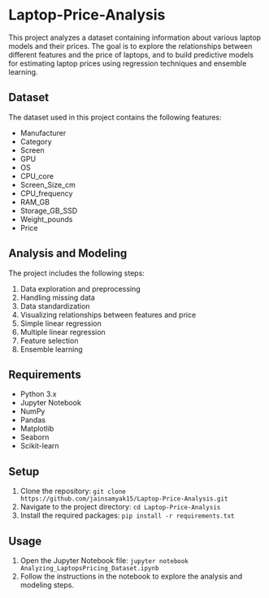 # Laptop-Price-Analysis

This project analyzes a dataset containing information about various laptop models and their prices. The goal is to explore the relationships between different features and the price of laptops, and to build predictive models for estimating laptop prices using regression techniques and ensemble learning.

## Dataset

The dataset used in this project contains the following features:

- Manufacturer
- Category
- Screen
- GPU
- OS
- CPU_core
- Screen_Size_cm
- CPU_frequency
- RAM_GB
- Storage_GB_SSD
- Weight_pounds
- Price

## Analysis and Modeling

The project includes the following steps:

1. Data exploration and preprocessing
2. Handling missing data
3. Data standardization
4. Visualizing relationships between features and price
5. Simple linear regression
6. Multiple linear regression
7. Feature selection
8. Ensemble learning

## Requirements

- Python 3.x
- Jupyter Notebook
- NumPy
- Pandas
- Matplotlib
- Seaborn
- Scikit-learn

## Setup

1. Clone the repository: `git clone https://github.com/jainsamyak15/Laptop-Price-Analysis.git`
2. Navigate to the project directory: `cd Laptop-Price-Analysis`
3. Install the required packages: `pip install -r requirements.txt`

## Usage

1. Open the Jupyter Notebook file: `jupyter notebook Analyzing_LaptopsPricing_Dataset.ipynb`
2. Follow the instructions in the notebook to explore the analysis and modeling steps.
